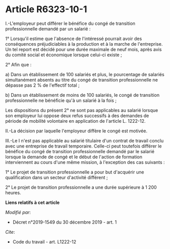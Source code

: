 # Article R6323-10-1

I.-L'employeur peut différer le bénéfice du congé de transition professionnelle demandé par un salarié : 

1° Lorsqu'il estime que l'absence de l'intéressé pourrait avoir des conséquences préjudiciables à la production et à la
marche de l'entreprise. Un tel report est décidé pour une durée maximale de neuf mois, après avis du comité social et
économique lorsque celui-ci existe ; 

2° Afin que : 

a) Dans un établissement de 100 salariés et plus, le pourcentage de salariés simultanément absents au titre du congé de
transition professionnelle ne dépasse pas 2 % de l'effectif total ; 

b) Dans un établissement de moins de 100 salariés, le congé de transition professionnelle ne bénéficie qu'à un salarié à la
fois ; 

Les dispositions du présent 2° ne sont pas applicables au salarié lorsque son employeur lui oppose deux refus successifs à
des demandes de période de mobilité volontaire en application de l'article L. 1222-12. 

II.-La décision par laquelle l'employeur diffère le congé est motivée. 

III.-Le I n'est pas applicable au salarié titulaire d'un contrat de travail conclu avec une entreprise de travail temporaire.
Celle-ci peut toutefois différer le bénéfice du congé de transition professionnelle demandé par le salarié lorsque la demande
de congé et le début de l'action de formation interviennent au cours d'une même mission, à l'exception des cas suivants : 

1° Le projet de transition professionnelle a pour but d'acquérir une qualification dans un secteur d'activité différent ; 

2° Le projet de transition professionnelle a une durée supérieure à 1 200 heures.

**Liens relatifs à cet article**

_Modifié par_:

  - Décret n°2019-1549 du 30 décembre 2019 - art. 1

_Cite_:

  - Code du travail - art. L1222-12
